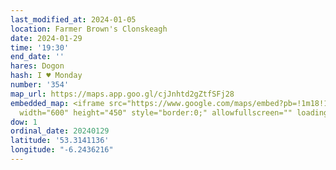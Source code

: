 ```yaml
---
last_modified_at: 2024-01-05
location: Farmer Brown's Clonskeagh
date: 2024-01-29
time: '19:30'
end_date: ''
hares: Dogon
hash: I ♥ Monday
number: '354'
map_url: https://maps.app.goo.gl/cjJnhtd2gZtfSFj28
embedded_map: <iframe src="https://www.google.com/maps/embed?pb=!1m18!1m12!1m3!1d2383.627691374875!2d-6.2387507!3d53.3141137!2m3!1f0!2f0!3f0!3m2!1i1024!2i768!4f13.1!3m3!1m2!1s0x48670fdcc06edf93%3A0x2ee02d25b5aa3d81!2sFarmer%20Browns%20Clonskeagh!5e0!3m2!1sen!2sus!4v1705356066220!5m2!1sen!2sus"
  width="600" height="450" style="border:0;" allowfullscreen="" loading="lazy" referrerpolicy="no-referrer-when-downgrade"></iframe>
dow: 1
ordinal_date: 20240129
latitude: '53.3141136'
longitude: "-6.2436216"
---
```


